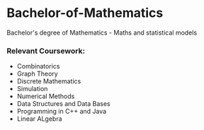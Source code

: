 # Bachelor-of-Mathematics
Bachelor's degree of Mathematics - Maths and statistical models

### Relevant Coursework:  
- Combinatorics  
- Graph Theory  
- Discrete Mathematics  
- Simulation  
- Numerical Methods  
- Data Structures and Data Bases  
- Programming in C++ and Java
- Linear ALgebra
